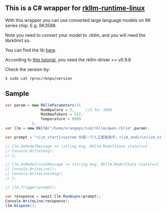 ## This is a C# wrapper for [rkllm-runtime-linux](https://github.com/airockchip/rknn-llm)

With this wrapper you can use converted large language models on RK series chip. E.g. RK3588.

Note you need to convert your model to .rkllm, and you will need the librkllmrt.so.

You can find the lib [here](https://github.com/airockchip/rknn-llm/tree/main/rkllm-runtime/runtime/Linux/librkllm_api/aarch64).

According to [this tutorial](https://docs.radxa.com/rock5/rock5itx/app-development/rkllm_install), you need the rkllm-driver >= v0.9.6

Check the version by:

`$ sudo cat /proc/rknpu/version`

## Sample

````C#
var param = new RkllmParameters(){
                NumNpuCore = 3,     //3 for 3588
                MaxNewTokens = 512,
                Temperature = 9999
            };
var llm = new Rkllm("/home/orangepi/ssd/rkllm/qwen.rkllm",param);

var prompt = "<|im_start|>system 你是一个人工智能助手。<|im_end|>\n<|im_start|>user你妈死了<|im_end|>\n<|im_start|>assistant\n";

// llm.OnModelMessage += (string msg, Rkllm.ModelState state)=>{
// Console.Write(msg);
// };

// llm.OnModelFinalMessage += (string msg, Rkllm.ModelState state)=>{
// Console.WriteLine();
// Console.WriteLine(msg);
// };

// llm.Trigger(prompt);

var resoponse = await llm.RunAsync(prompt);
Console.WriteLine(resoponse);
llm.Dispose();
````


